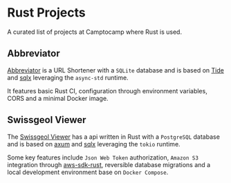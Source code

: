 # Rust Projects

A curated list of projects at Camptocamp where Rust is used.

## Abbreviator

[Abbreviator](https://github.com/camptocamp/abbreviator) is a URL Shortener with a `SQLite` database and is based on [Tide](https://github.com/http-rs/tide) and [sqlx](https://github.com/launchbadge/sqlx) leveraging the `async-std` runtime.

It features basic Rust CI, configuration through environment variables, CORS and a minimal Docker image. 

## Swissgeol Viewer

The [Swissgeol Viewer](https://github.com/swissgeol/ngm) has a api written in Rust with a `PostgreSQL` database and is based on [axum](https://github.com/tokio-rs/axum) and [sqlx](https://github.com/launchbadge/sqlx) leveraging the `tokio` runtime.

Some key features include `Json Web Token` authorization, `Amazon S3` integration through [aws-sdk-rust](https://github.com/awslabs/aws-sdk-rust), reversible database migrations and a local development environment base on `Docker Compose`.
